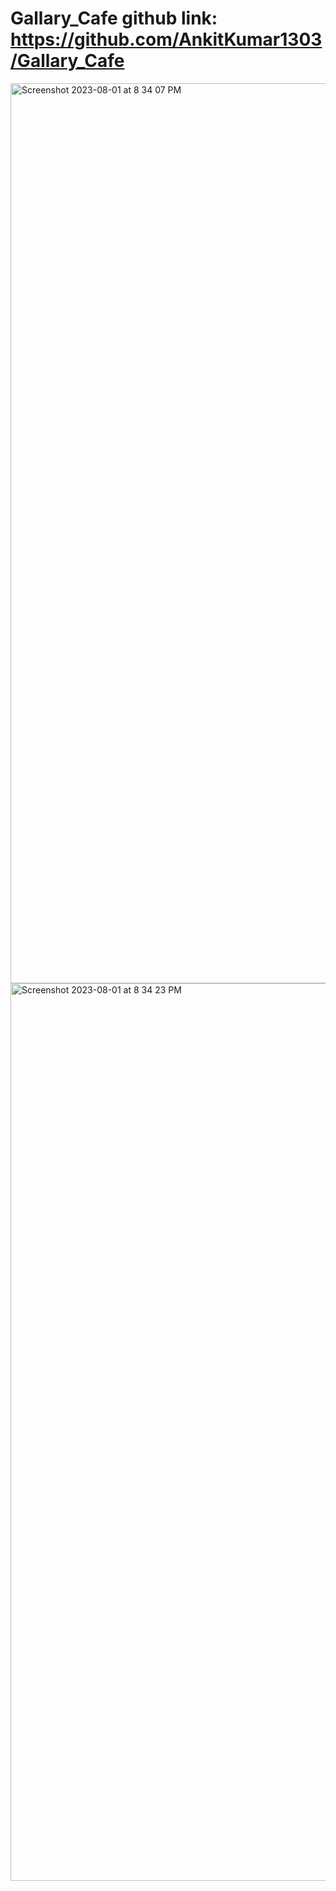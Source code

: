 # Gallary_Cafe github link: https://github.com/AnkitKumar1303/Gallary_Cafe

<img width="1440" alt="Screenshot 2023-08-01 at 8 34 07 PM" src="https://github.com/AnkitKumar1303/Gallary_Cafe/assets/42855900/daa20e8d-e975-4126-9e46-fbf9750cba3b">

<img width="1436" alt="Screenshot 2023-08-01 at 8 34 23 PM" src="https://github.com/AnkitKumar1303/Gallary_Cafe/assets/42855900/e7e5befa-c453-4580-be5c-1f216f7881e2">
